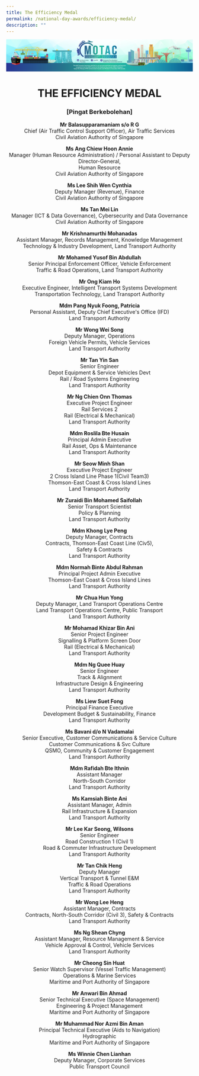 ```yaml
---
title: The Efficiency Medal
permalink: /national-day-awards/efficiency-medal/
description: ""
---
```

![](/images/hero.png) 

<center>
  <h1>THE EFFICIENCY MEDAL</h1>
  <h3>[Pingat Berkebolehan]</h3>
  <p>
    <strong>Mr Balasupparamaniam s/o R G</strong>
    <br> Chief (Air Traffic Control Support Officer), Air Traffic Services <br> Civil Aviation Authority of Singapore
  </p>
  <p>
    <strong>Ms Ang Chiew Hoon Annie</strong>
    <br> Manager (Human Resource Administration) / Personal Assistant to Deputy Director-General, <br> Human Resource <br> Civil Aviation Authority of Singapore
  </p>
  <p>
    <strong>Ms Lee Shih Wen Cynthia</strong>
    <br> Deputy Manager (Revenue), Finance <br> Civil Aviation Authority of Singapore
  </p>
  <p>
    <strong>Ms Tan Mei Lin</strong>
    <br> Manager (ICT &amp; Data Governance), Cybersecurity and Data Governance <br> Civil Aviation Authority of Singapore
  </p>
  <p>
    <strong>Mr Krishnamurthi Mohanadas</strong>
    <br> Assistant Manager, Records Management, Knowledge Management <br> Technology &amp; Industry Development, Land Transport Authority
  </p>
  <p>
    <strong>Mr Mohamed Yusof Bin Abdullah</strong>
    <br> Senior Principal Enforcement Officer, Vehicle Enforcement <br> Traffic &amp; Road Operations, Land Transport Authority
  </p>
  <p>
    <strong>Mr Ong Kiam Ho</strong>
    <br> Executive Engineer, Intelligent Transport Systems Development <br> Transportation Technology, Land Transport Authority
  </p>
  <p>
    <strong>Mdm Pang Nyuk Foong, Patricia</strong>
    <br> Personal Assistant, Deputy Chief Executive's Office (IFD) <br> Land Transport Authority
  </p>
  <p>
    <strong>Mr Wong Wei Song</strong>
    <br> Deputy Manager, Operations <br> Foreign Vehicle Permits, Vehicle Services <br> Land Transport Authority
  </p>
  <p>
    <strong>Mr Tan Yin San</strong>
    <br> Senior Engineer <br> Depot Equipment &amp; Service Vehicles Devt <br> Rail / Road Systems Engineering <br> Land Transport Authority
  </p>
  <p>
    <strong>Mr Ng Chien Onn Thomas</strong>
    <br> Executive Project Engineer <br> Rail Services 2 <br> Rail (Electrical &amp; Mechanical) <br> Land Transport Authority
  </p>
  <p>
    <strong>Mdm Roslila Bte Husain</strong>
    <br> Principal Admin Executive <br> Rail Asset, Ops &amp; Maintenance <br> Land Transport Authority
  </p>
  <p>
    <strong>Mr Seow Minh Shan</strong>
    <br> Executive Project Engineer <br> 2 Cross Island Line Phase 1(Civil Team3) <br> Thomson-East Coast &amp; Cross Island Lines <br> Land Transport Authority
  </p>
  <p>
    <strong>Mr Zuraidi Bin Mohamed Saifollah</strong>
    <br> Senior Transport Scientist <br> Policy & Planning <br> Land Transport Authority
  </p>
  <p>
    <strong>Mdm Khong Lye Peng</strong>
    <br> Deputy Manager, Contracts <br> Contracts, Thomson-East Coast Line (Civ5), <br> Safety &amp; Contracts <br> Land Transport Authority
  </p>
  <p>
    <strong>Mdm Normah Binte Abdul Rahman</strong>
    <br> Principal Project Admin Executive <br> Thomson-East Coast &amp; Cross Island Lines <br> Land Transport Authority
  </p>
  <p>
    <strong>Mr Chua Hun Yong</strong>
    <br> Deputy Manager, Land Transport Operations Centre <br> Land Transport Operations Centre, Public Transport <br> Land Transport Authority
  </p>
  <p>
    <strong>Mr Mohamad Khizar Bin Ani</strong>
    <br> Senior Project Engineer <br> Signalling &amp; Platform Screen Door <br> Rail (Electrical &amp; Mechanical) <br> Land Transport Authority
  </p>
  <p>
    <strong>Mdm Ng Quee Huay</strong>
    <br> Senior Engineer <br> Track &amp; Alignment <br> Infrastructure Design &amp; Engineering <br> Land Transport Authority
  </p>
  <p>
    <strong>Ms Liew Suet Fong</strong>
    <br> Principal Finance Executive <br> Development Budget &amp; Sustainability, Finance <br> Land Transport Authority
  </p>
  <p>
    <strong>Ms Bavani d/o N Vadamalai</strong>
    <br> Senior Executive, Customer Communications &amp; Service Culture <br> Customer Communications &amp; Svc Culture <br> QSMO, Community &amp; Customer Engagement <br> Land Transport Authority
  </p>
  <p>
    <strong>Mdm Rafidah Bte Ithnin</strong>
    <br> Assistant Manager <br> North-South Corridor <br> Land Transport Authority
  </p>
  <p>
    <strong>Ms Kamsiah Binte Ani</strong>
    <br> Assistant Manager, Admin <br> Rail Infrastructure &amp; Expansion <br> Land Transport Authority
  </p>
  <p>
    <strong>Mr Lee Kar Seong, Wilsons</strong>
    <br> Senior Engineer <br> Road Construction 1 (Civil 1) <br> Road &amp; Commuter Infrastructure Development <br> Land Transport Authority
  </p>
  <p>
    <strong>Mr Tan Chik Heng</strong>
    <br> Deputy Manager <br> Vertical Transport &amp; Tunnel E&amp;M <br> Traffic &amp; Road Operations <br> Land Transport Authority
  </p>
  <p>
    <strong>Mr Wong Lee Heng</strong>
    <br> Assistant Manager, Contracts <br> Contracts, North-South Corridor (Civil 3), Safety &amp; Contracts <br> Land Transport Authority
  </p>
  <p>
    <strong>Ms Ng Shean Chyng</strong>
    <br> Assistant Manager, Resource Management &amp; Service <br> Vehicle Approval &amp; Control, Vehicle Services <br> Land Transport Authority
  </p>
  <p>
    <strong>Mr Cheong Sin Huat</strong>
    <br> Senior Watch Supervisor (Vessel Traffic Management) <br> Operations & Marine Services <br> Maritime and Port Authority of Singapore
  </p>
  <p>
    <strong>Mr Anwari Bin Ahmad</strong>
    <br> Senior Technical Executive (Space Management) <br> Engineering & Project Management <br> Maritime and Port Authority of Singapore
  </p>
  <p>
    <strong>Mr Muhammad Nor Azmi Bin Aman</strong>
    <br> Principal Technical Executive (Aids to Navigation) <br> Hydrographic <br> Maritime and Port Authority of Singapore
  </p>
  <p>
    <strong>Ms Winnie Chen Lianhan</strong>
    <br> Deputy Manager, Corporate Services <br> Public Transport Council
  </p>
</center>